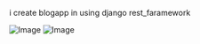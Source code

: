 i create blogapp in using django rest_faramework

![Image](https://github.com/user-attachments/assets/d7ed9b96-3e52-45f9-b0ce-fc21d90f86ff)
![Image](https://github.com/user-attachments/assets/d5dd0458-615b-414d-98d1-b762cba09d42)
